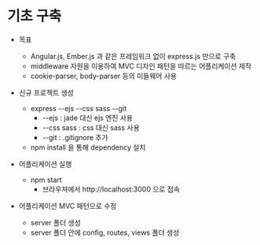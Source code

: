 기초 구축
===

* 목표  
  * Angular.js, Ember.js 과 같은 프레임워크 없이 express.js 만으로 구축
  * middleware 자원을 이용하여 MVC 디자인 패턴을 따르는 어플리케이션 제작
  * cookie-parser, body-parser 등의 미들웨어 사용

* 신규 프로젝트 생성
  * express --ejs --css sass --git  
    * --ejs : jade 대신 ejs 엔진 사용
    * --css sass : css 대신 sass 사용
    * --git : .gitignore 추가
  * npm install 을 통해 dependency 설치

* 어플리케이션 실행  
  * npm start  
    * 브라우져에서 http://localhost:3000 으로 접속

* 어플리케이션 MVC 패턴으로 수정  
  * server 폴더 생성
  * server 폴더 안에 config, routes, views 폴더 생성